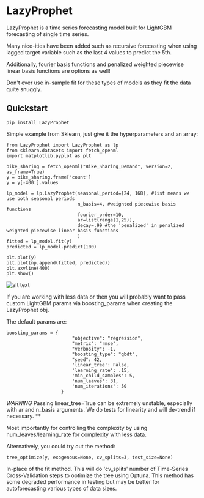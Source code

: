 # LazyProphet
LazyProphet is a time series forecasting model built for LightGBM forecasting of single time series.

Many nice-ities have been added such as recursive forecasting when using lagged target variable such as the last 4 values to predict the 5th.

Additionally, fourier basis functions and penalized weighted piecewise linear basis functions are options as well!

Don't ever use in-sample fit for these types of models as they fit the data quite snuggly.

## Quickstart

```
pip install LazyProphet
```

Simple example from Sklearn, just give it the hyperparameters and an array:

```
from LazyProphet import LazyProphet as lp
from sklearn.datasets import fetch_openml
import matplotlib.pyplot as plt

bike_sharing = fetch_openml("Bike_Sharing_Demand", version=2, as_frame=True)
y = bike_sharing.frame['count']
y = y[-400:].values

lp_model = lp.LazyProphet(seasonal_period=[24, 168], #list means we use both seasonal periods
                          n_basis=4, #weighted piecewise basis functions
                          fourier_order=10,
                          ar=list(range(1,25)),
                          decay=.99 #the 'penalized' in penalized weighted piecewise linear basis functions
                          )
fitted = lp_model.fit(y)
predicted = lp_model.predict(100)

plt.plot(y)
plt.plot(np.append(fitted, predicted))
plt.axvline(400)
plt.show()
```
![alt text](https://github.com/tblume1992/LazyProphet/blob/main/LazyProphet/static/example_output.png "Output 1")

If you are working with less data or then you will probably want to pass custom LightGBM params via boosting_params when creating the LazyProphet obj.

The default params are:

```
boosting_params = {
                        "objective": "regression",
                        "metric": "rmse",
                        "verbosity": -1,
                        "boosting_type": "gbdt",
                        "seed": 42,
                        'linear_tree': False,
                        'learning_rate': .15,
                        'min_child_samples': 5,
                        'num_leaves': 31,
                        'num_iterations': 50
                    }
```
*WARNING* 
Passing linear_tree=True can be extremely unstable, especially with ar and n_basis arguments. We do tests for linearity and will de-trend if necessary.
**

Most importantly for controlling the complexity by using num_leaves/learning_rate for complexity with less data.

Alternatively, you could try out the method:

```
tree_optimize(y, exogenous=None, cv_splits=3, test_size=None)
```
In-place of the fit method.  This will do 'cv_splits' number of Time-Series Cross-Validation steps to optimize the tree using Optuna. This method has some degraded performance in testing but may be better for autoforecasting various types of data sizes.
